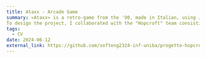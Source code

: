 ```yaml
---
title: Ataxx - Arcade Game
summary: «Ataxx» is a retro-game from the '90, made in Italian, using Java. 
To design the project, I collaborated with the "Hopcroft" team consisting of [Yuri Tateo](https://github.com/yuritateo03), [Antimo Tateo](https://github.com/atateo), [Angelo Vincenti](https://github.com/AngeloVincenti) e [Francesca Palumbo](https://github.com/francapali).
tags:
  - CV
date: 2024-06-12
external_link: https://github.com/softeng2324-inf-uniba/progetto-hopcroft
---
```

